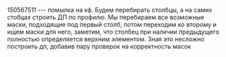 150567511 --- помылка на кф.
Будем перебирать столбцы, а на самих стобцах строить ДП по профилю. Мы перебираем все возможные маски, подходящие под первый столб, потом переходим ко второму и ищем маски для него, заметим, что столбец при наличии предыдущего полностью определяется верхним элементом. Зная это несложно построить дп, добавив пару проверок на корректность масок
